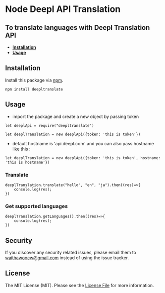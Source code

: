 # Node Deepl API Translation

## To translate languages with Deepl Translation API

- **[Installation](#installation)**
- **[Usage](#usage)**

## Installation
Install this package via [npm](https://npmjs.com/).

```
npm install deepltranslate
```
## Usage
- import the package and create a new object by passing token 
```
let deeplApi = require("deepltranslate")

let deeplTranslation = new deeplApi({token: 'this is token'})
```
- default hostname is 'api.deepl.com' and you can also pass hostname like this :
```
let deeplTranslation = new deeplApi({token: 'this is token', hostname: 'this is hostname'})
```
### Translate
```
deeplTranslation.translate("hello", "en", "ja").then((res)=>{
    console.log(res);
})
```
### Get supported languages
```
deeplTranslation.getLanguages().then((res)=>{
    console.log(res);
})
```
## Security

If you discover any security related issues, please email them to [waithawoocw@gmail.com](mailto:waithawoocw@gmail.com) instead of using the issue tracker.

## License

The MIT License (MIT). Please see the [License File](LICENSE) for more information.

